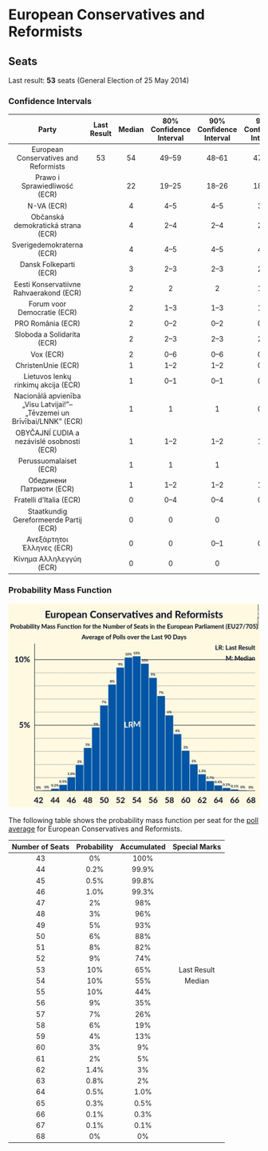 # European Conservatives and Reformists

## Seats

Last result: **53** seats (General Election of 25 May 2014)

### Confidence Intervals

| Party | Last Result | Median | 80% Confidence Interval | 90% Confidence Interval | 95% Confidence Interval | 99% Confidence Interval |
|:-----:|:-----------:|:------:|:-----------------------:|:-----------------------:|:-----------------------:|:-----------------------:|
| European Conservatives and Reformists | 53 | 54 | 49–59 | 48–61 | 47–62 | 45–65 |
| Prawo i Sprawiedliwość (ECR) | | 22 | 19–25 | 18–26 | 18–26 | 17–27 |
| N-VA (ECR) | | 4 | 4–5 | 4–5 | 3–5 | 3–5 |
| Občanská demokratická strana (ECR) | | 4 | 2–4 | 2–4 | 2–5 | 2–5 |
| Sverigedemokraterna (ECR) | | 4 | 4–5 | 4–5 | 4–5 | 3–6 |
| Dansk Folkeparti (ECR) | | 3 | 2–3 | 2–3 | 2–3 | 2–3 |
| Eesti Konservatiivne Rahvaerakond (ECR) | | 2 | 2 | 2 | 1–2 | 1–2 |
| Forum voor Democratie (ECR) | | 2 | 1–3 | 1–3 | 1–3 | 1–3 |
| PRO România (ECR) | | 2 | 0–2 | 0–2 | 0–2 | 0–3 |
| Sloboda a Solidarita (ECR) | | 2 | 2–3 | 2–3 | 2–3 | 1–3 |
| Vox (ECR) | | 2 | 0–6 | 0–6 | 0–6 | 0–7 |
| ChristenUnie (ECR) | | 1 | 1–2 | 1–2 | 0–2 | 0–2 |
| Lietuvos lenkų rinkimų akcija (ECR) | | 1 | 0–1 | 0–1 | 0–1 | 0–1 |
| Nacionālā apvienība „Visu Latvijai!”–„Tēvzemei un Brīvībai/LNNK” (ECR) | | 1 | 1 | 1 | 0–1 | 0–1 |
| OBYČAJNÍ ĽUDIA a nezávislé osobnosti (ECR) | | 1 | 1–2 | 1–2 | 1–2 | 1–2 |
| Perussuomalaiset (ECR) | | 1 | 1 | 1 | 1 | 1–2 |
| Обединени Патриоти (ECR) | | 1 | 1–2 | 1–2 | 1–2 | 0–2 |
| Fratelli d’Italia (ECR) | | 0 | 0–4 | 0–4 | 0–4 | 0–5 |
| Staatkundig Gereformeerde Partij (ECR) | | 0 | 0 | 0 | 0 | 0–1 |
| Ανεξάρτητοι Έλληνες (ECR) | | 0 | 0 | 0–1 | 0–1 | 0–1 |
| Κίνημα Αλληλεγγύη (ECR) | | 0 | 0 | 0 | 0 | 0 |

### Probability Mass Function

![Graph with seats probability mass function not yet produced](average-seats-pmf-europeanconservativesandreformists.png "Seats Probability Mass Function")

The following table shows the probability mass function per seat for the [poll average](average.html) for European Conservatives and Reformists.

| Number of Seats | Probability | Accumulated | Special Marks |
|:---------------:|:-----------:|:-----------:|:-------------:|
| 43 | 0% | 100% |  |
| 44 | 0.2% | 99.9% |  |
| 45 | 0.5% | 99.8% |  |
| 46 | 1.0% | 99.3% |  |
| 47 | 2% | 98% |  |
| 48 | 3% | 96% |  |
| 49 | 5% | 93% |  |
| 50 | 6% | 88% |  |
| 51 | 8% | 82% |  |
| 52 | 9% | 74% |  |
| 53 | 10% | 65% | Last Result |
| 54 | 10% | 55% | Median |
| 55 | 10% | 44% |  |
| 56 | 9% | 35% |  |
| 57 | 7% | 26% |  |
| 58 | 6% | 19% |  |
| 59 | 4% | 13% |  |
| 60 | 3% | 9% |  |
| 61 | 2% | 5% |  |
| 62 | 1.4% | 3% |  |
| 63 | 0.8% | 2% |  |
| 64 | 0.5% | 1.0% |  |
| 65 | 0.3% | 0.5% |  |
| 66 | 0.1% | 0.3% |  |
| 67 | 0.1% | 0.1% |  |
| 68 | 0% | 0% |  |


